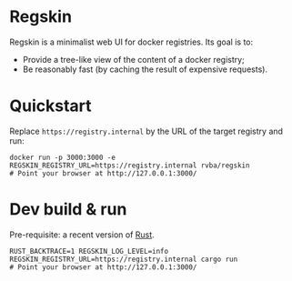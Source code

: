 # Regskin

Regskin is a minimalist web UI for docker registries.
Its goal is to:
- Provide a tree-like view of the content of a docker registry;
- Be reasonably fast (by caching the result of expensive requests).


# Quickstart

Replace `https://registry.internal` by the URL of the target registry and run:
```
docker run -p 3000:3000 -e REGSKIN_REGISTRY_URL=https://registry.internal rvba/regskin
# Point your browser at http://127.0.0.1:3000/
```

# Dev build & run

Pre-requisite: a recent version of [Rust](https://www.rust-lang.org).
```
RUST_BACKTRACE=1 REGSKIN_LOG_LEVEL=info REGSKIN_REGISTRY_URL=https://registry.internal cargo run
# Point your browser at http://127.0.0.1:3000/
```

